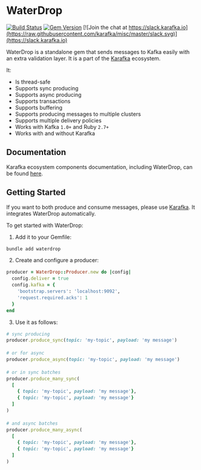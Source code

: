 # WaterDrop

[![Build Status](https://github.com/karafka/waterdrop/workflows/ci/badge.svg)](https://github.com/karafka/waterdrop/actions?query=workflow%3Aci)
[![Gem Version](https://badge.fury.io/rb/waterdrop.svg)](http://badge.fury.io/rb/waterdrop)
[![Join the chat at https://slack.karafka.io](https://raw.githubusercontent.com/karafka/misc/master/slack.svg)](https://slack.karafka.io)

WaterDrop is a standalone gem that sends messages to Kafka easily with an extra validation layer. It is a part of the [Karafka](https://github.com/karafka/karafka) ecosystem.

It:

 - Is thread-safe
 - Supports sync producing
 - Supports async producing
 - Supports transactions
 - Supports buffering
 - Supports producing messages to multiple clusters
 - Supports multiple delivery policies
 - Works with Kafka `1.0+` and Ruby `2.7+`
 - Works with and without Karafka

## Documentation

Karafka ecosystem components documentation, including WaterDrop, can be found [here](https://karafka.io/docs/#waterdrop).

## Getting Started

If you want to both produce and consume messages, please use [Karafka](https://github.com/karafka/karafka/). It integrates WaterDrop automatically.

To get started with WaterDrop:

1. Add it to your Gemfile:

```bash
bundle add waterdrop
```

2. Create and configure a producer:

```ruby
producer = WaterDrop::Producer.new do |config|
  config.deliver = true
  config.kafka = {
    'bootstrap.servers': 'localhost:9092',
    'request.required.acks': 1
  }
end
```

3. Use it as follows:


```ruby
# sync producing
producer.produce_sync(topic: 'my-topic', payload: 'my message')

# or for async
producer.produce_async(topic: 'my-topic', payload: 'my message')

# or in sync batches
producer.produce_many_sync(
  [
    { topic: 'my-topic', payload: 'my message'},
    { topic: 'my-topic', payload: 'my message'}
  ]
)

# and async batches
producer.produce_many_async(
  [
    { topic: 'my-topic', payload: 'my message'},
    { topic: 'my-topic', payload: 'my message'}
  ]
)
```
